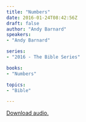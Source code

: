 ```yaml
---
title: "Numbers"
date: 2016-01-24T08:42:56Z
draft: false
author: "Andy Barnard"
speakers:
- "Andy Barnard"

series:
- "2016 - The Bible Series"

books:
- "Numbers"

topics:
- "Bible"

---
```

[Download audio.](https://s3-eu-west-1.amazonaws.com/renownchurch/sermons/2016/01/2016-01-24_Numbers.mp3)